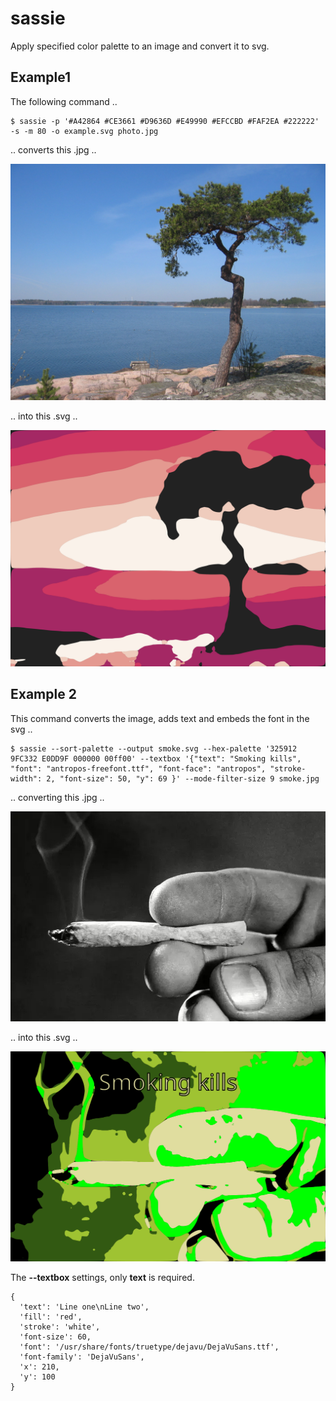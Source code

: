 # sassie

Apply specified color palette to an image and convert it to svg.

## Example1

The following command ..

```
$ sassie -p '#A42864 #CE3661 #D9636D #E49990 #EFCCBD #FAF2EA #222222' -s -m 80 -o example.svg photo.jpg
```

.. converts this .jpg ..

![JPG - Photo by phoung from Freeimages.com](https://github.com/oliverfields/lessi/blob/main/photo.jpg?raw=true)

.. into this .svg ..

![SVG](https://github.com/oliverfields/lessi/blob/main/example.svg?raw=true)


## Example 2

This command converts the image, adds text and embeds the font in the svg ..

```
$ sassie --sort-palette --output smoke.svg --hex-palette '325912 9FC332 E0DD9F 000000 00ff00' --textbox '{"text": "Smoking kills", "font": "antropos-freefont.ttf", "font-face": "antropos", "stroke-width": 2, "font-size": 50, "y": 69 }' --mode-filter-size 9 smoke.jpg
```

.. converting this .jpg ..

![JPG](https://github.com/oliverfields/lessi/blob/main/smoke.jpg?raw=true)

.. into this .svg ..

![SVG](https://github.com/oliverfields/lessi/blob/main/smoke.svg?raw=true)

The **--textbox** settings, only **text** is required.

```
{
  'text': 'Line one\nLine two',
  'fill': 'red',
  'stroke': 'white',
  'font-size': 60,
  'font': '/usr/share/fonts/truetype/dejavu/DejaVuSans.ttf',
  'font-family': 'DejaVuSans',
  'x': 210,
  'y': 100
}
```

